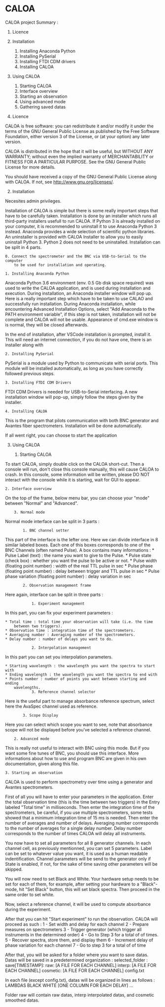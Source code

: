 # CALOA
CALOA project
Summary :

1. Licence
2. Installation
    1. Installing Anaconda Python
    2. Installing PySerial
    3. Installing FTDI CDM drivers
    4. Installing CALOA
3. Using CALOA
    1. Starting CALOA
    2. Interface overview
    3. Starting an observation
    4. Using advanced mode
    5. Gathering saved datas


1. Licence

CALOA is free software: you can redistribute it and/or modify
it under the terms of the GNU General Public License as published by
the Free Software Foundation, either version 3 of the License, or
(at your option) any later version.

CALOA is distributed in the hope that it will be useful,
but WITHOUT ANY WARRANTY; without even the implied warranty of
MERCHANTABILITY or FITNESS FOR A PARTICULAR PURPOSE.  See the
GNU General Public License for more details.

You should have received a copy of the GNU General Public License
along with CALOA.  If not, see <http://www.gnu.org/licenses/>.

2. Installation

Necesites admin privileges.

Installation of CALOA is simple but there is some really important steps that have
to be carefully taken.
Installation is done by an installer which runs all third-party installers usefull
to run CALOA.
If Python 3 is already installed on your computer, it is recommended to uninstall
it to use Anaconda Python 3 instead. Anaconda provides a wide selection of scientific
python libraries. An uninstaller is provided with CALOA Installer to allow you
to easily uninstall Python 3.
Python 2 does not need to be uninstalled.
Installation can be split in 4 parts.

    0. Connect the spectrometer and the BNC via USB-to-Serial to the computer
        to be used for installation and operating.

    1. Installing Anaconda Python

Anaconda Python 3.6 environment (env. 0.5 Gb disk space required) was used to write
the CALOA application, and is used during installation and execution.
During installation, an Anaconda installer window will pop up.
Here is a really important step which have to be taken to use CALAO and successfully
run installation.
During Anaconda installation, while encountering Advanced Installation Options,
select "Add Anaconda to the PATH environment variable", if this step is not taken,
installation will not be complete and CALOA will not be usable.
Appearance of cmd.exe window is is normal, they will be closed afterwards.

In the end of installation, after VSCode installation is prompted, install it.
This will need an internet connection, if you do not have one, there is an installer
along with

    2. Installing PySerial

PySerial is a module used by Python to communicate with serial ports.
This module will be installed automatically, as long as you have correctly
followed previous steps.

    3. Installing FTDI CDM Drivers

FTDI CDM Drivers is needed for USB-to-Serial interfacing.
A new installation window will pop-up, simply follow the steps given by the
installer.

    4. Installing CALOA

This is the program that pilots communication with both BNC generator and
Avantes fiber spectrometers.
Installation will be done automatically.

If all went right, you can choose to start the application

3. Using CALOA

    1. Starting CALOA

To start CALOA, simply double click on the CALOA short-cut.
Then a console will run, don't close this console manually, this will cause
CALOA to crash.
In this console, some information will be written, please DO NOT interact
with the console while it is starting, wait for GUI to appear.

    2. Interface overview

On the top of the frame, below menu bar, you can choose your "mode" between
"Normal" and "Advanced".

        3. Normal mode

Normal mode interface can be split in 3 parts :

            1. BNC channel setter

This part of the interface is the lefter one.
Here we can divide interface in 8 similar labeled boxes. Each one of this boxes
corresponds to one of the BNC Channels (often named Pulse). A box contains many
informations :
    * Pulse Label (text) : the name you want to give to the Pulse.
    * Pulse state (check box) : whether you want the pulse to be active or not.
    * Pulse width (floating point number) : width of the real TTL pulse in sec
    * Pulse phase (floating point number) : delay between trigger and TTL pulse in sec
    * Pulse phase variation (floating point number) : delay variation in sec

            2. Observation management frame

Here again, interface can be split in three parts :

                1. Experiment management

In this part, you can fix your experiment parameters :

    * Total time : total time your observation will take (i.e. the time
        between two triggers).
    * Observation time : integration time of the spectrometers.
    * Averaging number : Averaging number of the spectrometers.
    * Delay number : number of delays you want to do.

                2. Interpolation management

In this part you can set you interpolation parameters.

    * Starting wavelength : the wavelength you want the spectra to start with
    * Ending wavelength : the wavelength you want the spectra to end with
    * Points number : number of points you want between starting and ending
        wavelengths.
                3. Reference channel selector
Here is the useful part to manage absorbance reference spectrum,
select here the AvaSpec channel used as reference.

            3. Scope Display

Here you can select which scope you want to see, note that absorbance scope will
not be displayed before you've selected a reference channel.

        2. Advanced mode

This is really not useful to interact with BNC using this mode.
But if you want some fine tunes of BNC, you should use this interface.
More informations about how to use and program BNC are given in his own documentation,
given along this file.

    3. Starting an observation

CALOA is used to perform spectrometry over time using a generator and Avantes
spectrometers.

First of all you will have to enter your parameters in the application.
Enter the total observation time (this is the time between two triggers) in
the Entry labeled "Total time" in milliseconds.
Then enter the integration time of the spectrometers, be careful,
if you use multiple spectrometers, some tests showed that a minimum integration
time of 15 ms is needed.
Then enter the number of averages and number of delays.
Averaging number corresponds to the number of averages for a single delay
number.
Delay number corresponds to the number of times CALOA will delay all
instruments.

You now have to set all parameters for all 8 generator channels.
In each channel cell, as previously mentionned, you can set 5 parameters.
Label can be set to whatever value you want, it is used as a human readable
indentification.
Channel parameters will be send to the generator only if State is enabled, if
not, for the sake of time saving other parameters will be skipped.

You will now need to set Black and White. Your hardware setup needs to be
set for each of them, for example, after setting your hardware to a
"Black"-mode, hit "Set Black" button, this will set black spectra. Then
proceed in the same order to set white.

Now, select a reference channel, it will be used to compute absorbance during
the experiment.

After that you can hit "Start experiment" to run the observation. CALOA will
proceed as such :
  1 - Set width and delay for each channel
  2 - Prepare measures on spectrometers
  3 - Trigger generator (which trigger all instruments in the determined order)
  4 - Go to Step 3 for a total of <Averaging number> of times.
  5 - Recover spectra, store them, and display them
  6 - Increment delay of phase variation for each channel
  7 - Go to step 3 for a total of <Delay number> of time

After that, you will be asked for a folder where you want to save datas.
Datas will be saved in a predetermined organization :
  selected_folder :
    save[TIMESTAMP]:
      raw:
        [A FILE FOR EACH CHANNEL]
      interp:
        [A FILE FOR EACH CHANNEL]
      cosmetic:
        [A FILE FOR EACH CHANNEL]
      config.txt

In each file (except config.txt), datas will be organized in lines as follows :
LAMBDAS    BLACK    WHITE    [ONE COLUMN FOR EACH DELAY]    ...

Folder raw will contain raw datas, interp interpolated datas, and cosmetic
smoothed datas.
